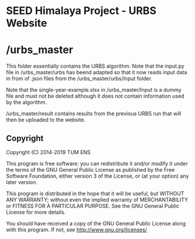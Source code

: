 # SEED Himalaya Project - URBS Website
# /urbs_master

This folder essentially contains the URBS algorithm. Note that the input.py file in /urbs_master/urbs has beend adapted so that it now reads input data in from of .json files from the /urbs_master/urbs/Input folder.

Note that the single-year-example.xlsx in /urbs_master/Input is a dummy file and must not be deleted although it does not contain information used by the algorithm.

/urbs_master/result contains results from the previous URBS run that will then be uploaded to the website.



## Copyright

Copyright (C) 2014-2019  TUM ENS

This program is free software: you can redistribute it and/or modify
it under the terms of the GNU General Public License as published by
the Free Software Foundation, either version 3 of the License, or
(at your option) any later version.

This program is distributed in the hope that it will be useful,
but WITHOUT ANY WARRANTY; without even the implied warranty of
MERCHANTABILITY or FITNESS FOR A PARTICULAR PURPOSE.  See the
GNU General Public License for more details.

You should have received a copy of the GNU General Public License
along with this program.  If not, see <http://www.gnu.org/licenses/>